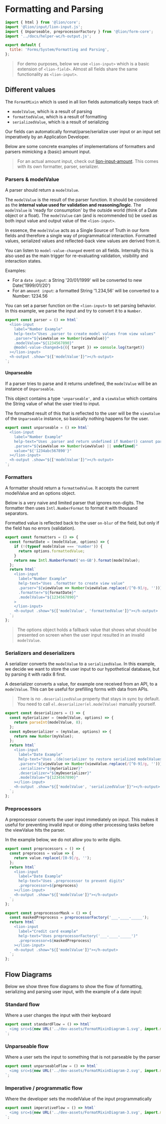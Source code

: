 [//]: # 'AUTO INSERT HEADER PREPUBLISH'

# Formatting and Parsing

```js script
import { html } from '@lion/core';
import '@lion/input/lion-input.js';
import { Unparseable, preprocessorFactory } from '@lion/form-core';
import '../docs/helper-wc/h-output.js';

export default {
  title: 'Forms/System/Formatting and Parsing',
};
```

> For demo purposes, below we use `<lion-input>` which is a basic extension of `<lion-field>`.
> Almost all fields share the same functionality as `<lion-input>`.

## Different values

The `FormatMixin` which is used in all lion fields automatically keeps track of:

- `modelValue`, which is a result of parsing
- `formattedValue`, which is a result of formatting
- `serializedValue`, which is a result of serializing

Our fields can automatically format/parse/serialize user input or an input set imperatively by an Application Developer.

Below are some concrete examples of implementations of formatters and parsers mimicking a (basic) amount input.

> For an actual amount input, check out [lion-input-amount](?path=/docs/forms-lion-input-amount).
> This comes with its own formatter, parser, serializer.

### Parsers & modelValue

A parser should return a `modelValue`.

The `modelValue` is the result of the parser function.
It should be considered as the **internal value used for validation and reasoning/logic**.
The `modelValue` is 'ready for consumption' by the outside world (think of a Date object or a float).
The `modelValue` can (and is recommended to) be used as both input value and output value of the `<lion-input>`.

In essence, the `modelValue` acts as a Single Source of Truth in our form fields and therefore a single way of programmatical interaction.
Formatted values, serialized values and reflected-back view values are derived from it.

You can listen to `model-value-changed` event on all fields.
Internally this is also used as the main trigger for re-evaluating validation, visibility and interaction states.

Examples:

- For a `date input`: a String '20/01/1999' will be converted to new Date('1999/01/20')
- For an `amount input`: a formatted String '1.234,56' will be converted to a Number: 1234.56

You can set a parser function on the `<lion-input>` to set parsing behavior.
In this example, we parse the input and try to convert it to a `Number`.

```js preview-story
export const parser = () => html`
  <lion-input
    label="Number Example"
    help-text="Uses .parser to create model values from view values"
    .parser="${viewValue => Number(viewValue)}"
    .modelValue="${1234567890}"
    @model-value-changed=${({ target }) => console.log(target)}
  ></lion-input>
  <h-output .show="${['modelValue']}"></h-output>
`;
```

#### Unparseable

If a parser tries to parse and it returns undefined, the `modelValue` will be an instance of
`Unparseable`.

This object contains a type `'unparseable'`, and a `viewValue` which contains the String value of
what the user tried to input.

The formatted result of this that is reflected to the user will be the `viewValue` of the
`Unparseable` instance, so basically nothing happens for the user.

```js preview-story
export const unparseable = () => html`
  <lion-input
    label="Number Example"
    help-text="Uses .parser and return undefined if Number() cannot parse"
    .parser="${viewValue => Number(viewValue) || undefined}"
    value="${'1234abc567890'}"
  ></lion-input>
  <h-output .show="${['modelValue']}"></h-output>
`;
```

### Formatters

A formatter should return a `formattedValue`.
It accepts the current modelValue and an options object.

Below is a very naive and limited parser that ignores non-digits.
The formatter then uses `Intl.NumberFormat` to format it with thousand separators.

Formatted value is reflected back to the user `on-blur` of the field, but only if the field has no
errors (validation).

```js preview-story
export const formatters = () => {
  const formatDate = (modelValue, options) => {
    if (!(typeof modelValue === 'number')) {
      return options.formattedValue;
    }
    return new Intl.NumberFormat('en-GB').format(modelValue);
  };
  return html`
    <lion-input
      label="Number Example"
      help-text="Uses .formatter to create view value"
      .parser="${viewValue => Number(viewValue.replace(/[^0-9]/g, ''))}"
      .formatter="${formatDate}"
      .modelValue="${1234567890}"
    >
    </lion-input>
    <h-output .show="${['modelValue', 'formattedValue']}"></h-output>
  `;
};
```

> The options object holds a fallback value that shows what should be presented on
> screen when the user input resulted in an invalid `modelValue`.

### Serializers and deserializers

A serializer converts the `modelValue` to a `serializedValue`.
In this example, we decide we want to store the user input to our hypothetical database, but by parsing it with radix 8 first.

A deserializer converts a value, for example one received from an API, to a `modelValue`.
This can be useful for prefilling forms with data from APIs.

> There is no `.deserializedValue` property that stays in sync by default.
> You need to call `el.deserializer(el.modelValue)` manually yourself.

```js preview-story
export const deserializers = () => {
  const mySerializer = (modelValue, options) => {
    return parseInt(modelValue, 8);
  };
  const myDeserializer = (myValue, options) => {
    return new Number(myValue);
  };
  return html`
    <lion-input
      label="Date Example"
      help-text="Uses .(de)serializer to restore serialized modelValues"
      .parser="${viewValue => Number(viewValue.replace(/[^0-9]/g, ''))}"
      .serializer="${mySerializer}"
      .deserializer="${myDeserializer}"
      .modelValue="${1234567890}"
    ></lion-input>
    <h-output .show="${['modelValue', 'serializedValue']}"></h-output>
  `;
};
```

### Preprocessors

A preprocessor converts the user input immediately on input.
This makes it useful for preventing invalid input or doing other processing tasks before the viewValue hits the parser.

In the example below, we do not allow you to write digits.

```js preview-story
export const preprocessors = () => {
  const preprocess = value => {
    return value.replace(/[0-9]/g, '');
  };
  return html`
    <lion-input
      label="Date Example"
      help-text="Uses .preprocessor to prevent digits"
      .preprocessor=${preprocess}
    ></lion-input>
    <h-output .show="${['modelValue']}"></h-output>
  `;
};
```

```js preview-story
export const preprocessorMask = () => {
  const maskedPreprocess = preprocessorFactory('___-____-_____');
  return html`
    <lion-input
      label="Credit card example"
      help-text="Uses preprocessorFactory('___-____-_____')"
      .preprocessor=${maskedPreprocess}
    ></lion-input>
    <h-output .show="${['modelValue']}"></h-output>
  `;
};
```

## Flow Diagrams

Below we show three flow diagrams to show the flow of formatting, serializing and parsing user input, with the example of a date input:

### Standard flow

Where a user changes the input with their keyboard

```js preview-story
export const standardFlow = () => html`
  <img src=${new URL('../dev-assets/FormatMixinDiagram-1.svg', import.meta.url)} />
`;
```

### Unparseable flow

Where a user sets the input to something that is not parseable by the parser

```js preview-story
export const unparseableFlow = () => html`
  <img src=${new URL('../dev-assets/FormatMixinDiagram-2.svg', import.meta.url)} />
`;
```

### Imperative / programmatic flow

Where the developer sets the modelValue of the input programmatically

```js preview-story
export const imperativeFlow = () => html`
  <img src=${new URL('../dev-assets/FormatMixinDiagram-3.svg', import.meta.url)} />
`;
```
